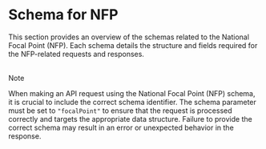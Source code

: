 # Schema for NFP

This section provides an overview of the schemas related to the National Focal Point (NFP). Each schema details the structure and fields required for the NFP-related requests and responses. 
<br><br>

> [!NOTE]
> When making an API request using the National Focal Point (NFP) schema, it is crucial to include the correct schema identifier. The schema parameter must be set to `"focalPoint"` to ensure that the request is processed correctly and targets the appropriate data structure. Failure to provide the correct schema may result in an error or unexpected behavior in the response.


<!--@include: @/../components/nfp/request-body.md-->
